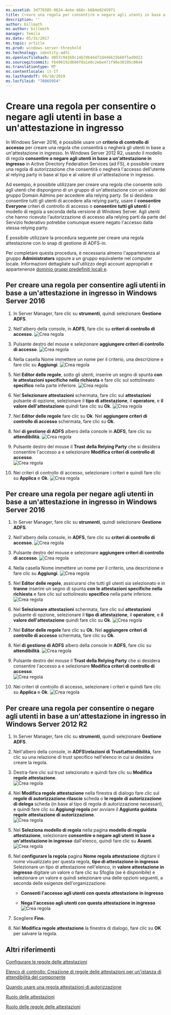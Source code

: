 ```yaml
---
ms.assetid: 3d770385-9834-4ebe-b66c-b684e0245971
title: Creare una regola per consentire o negare agli utenti in base a un'attestazione in ingresso
description: ''
author: billmath
ms.author: billmath
manager: femila
ms.date: 05/31/2017
ms.topic: article
ms.prod: windows-server-threshold
ms.technology: identity-adfs
ms.openlocfilehash: d057c943b9c14b74b44472d446625b60f5ad9d22
ms.sourcegitcommit: f6490192d686f0a1e0c2ebe471f98e30105c0844
ms.translationtype: MT
ms.contentlocale: it-IT
ms.lasthandoff: 09/10/2019
ms.locfileid: "70865954"
---
```

# <a name="create-a-rule-to-permit-or-deny-users-based-on-an-incoming-claim"></a>Creare una regola per consentire o negare agli utenti in base a un'attestazione in ingresso 


In Windows Server 2016, è possibile usare un **criterio di controllo di accesso** per creare una regola che consentirà o negherà gli utenti in base a un'attestazione in ingresso.  In Windows Server 2012 R2, usando il modello di regola **consentire o negare agli utenti in base a un'attestazione in ingresso** in Active Directory Federation Services \(ad FS\), è possibile creare una regola di autorizzazione che consentirà o negherà l'accesso dell'utente al relying party in base al tipo e al valore di un'attestazione in ingresso. 

Ad esempio, è possibile utilizzare per creare una regola che consente solo agli utenti che dispongono di un gruppo di un'attestazione con un valore del gruppo Domain Admins per accedere alla relying party. Se si desidera consentire tutti gli utenti di accedere alla relying party, usare il **consentire Everyone** criteri di controllo di accesso o **consentire tutti gli utenti** il modello di regola a seconda della versione di Windows Server. Agli utenti che hanno ricevuto l'autorizzazione di accesso alla relying parti da parte del Servizio federativo potrebbe comunque essere negato l'accesso dalla stessa relying party.  
  
È possibile utilizzare la procedura seguente per creare una regola attestazione con lo snap di gestione di ADFS\-in.  
  
Per completare questa procedura, è necessaria almeno l'appartenenza al gruppo **Administrators** oppure a un gruppo equivalente nel computer locale.  Informazioni dettagliate sull'utilizzo degli account appropriati e appartenenze [dominio gruppi predefiniti locali e](https://go.microsoft.com/fwlink/?LinkId=83477).  

## <a name="to-create-a-rule-to-permit-users-based-on-an-incoming-claim-on-windows-server-2016"></a>Per creare una regola per consentire agli utenti in base a un'attestazione in ingresso in Windows Server 2016
 
1.  In Server Manager, fare clic su **strumenti**, quindi selezionare **Gestione ADFS**.  
  
2.  Nell'albero della console, in **ADFS**, fare clic su **criteri di controllo di accesso**. 
![Crea regola](media/Create-a-Rule-to-Permit-or-Deny-Users-Based-on-an-Incoming-Claim/permitdeny3.PNG)

3. Pulsante destro del mouse e selezionare **aggiungere criteri di controllo di accesso**.
![Crea regola](media/Create-a-Rule-to-Permit-or-Deny-Users-Based-on-an-Incoming-Claim/permitdeny4.PNG)

4. Nella casella Nome immettere un nome per il criterio, una descrizione e fare clic su **Aggiungi**.
![Crea regola](media/Create-a-Rule-to-Permit-or-Deny-Users-Based-on-an-Incoming-Claim/permitdeny5.PNG)

5. Nel **Editor delle regole**, sotto gli utenti, inserire un segno di spunta **con le attestazioni specifiche nella richiesta** e fare clic sul sottolineato **specifico** nella parte inferiore.
![Crea regola](media/Create-a-Rule-to-Permit-or-Deny-Users-Based-on-an-Incoming-Claim/permitdeny6.PNG)

6. Nel **Selezionare attestazioni** schermata, fare clic sul **attestazioni** pulsante di opzione, selezionare il **tipo di attestazione**, il **operatore**, e **il valore dell'attestazione** quindi fare clic su **Ok**.
![Crea regola](media/Create-a-Rule-to-Permit-or-Deny-Users-Based-on-an-Incoming-Claim/permitdeny7.PNG)

7.  Nel **Editor delle regole** fare clic su **Ok**.  Nel **aggiungere criteri di controllo di accesso** schermata, fare clic su **Ok**.

8. Nel **di gestione di ADFS** albero della console in **ADFS**, fare clic su **attendibilità**. 
![Crea regola](media/Create-a-Rule-to-Pass-Through-or-Filter-an-Incoming-Claim/claimrule9.PNG)

9.  Pulsante destro del mouse il **Trust della Relying Party** che si desidera consentire l'accesso a e selezionare **Modifica criteri di controllo di accesso**.  
![Crea regola](media/Create-a-Rule-to-Permit-All-Users/permitall2.PNG)

10. Nei criteri di controllo di accesso, selezionare i criteri e quindi fare clic su **Applica** e **Ok**.
![Crea regola](media/Create-a-Rule-to-Permit-or-Deny-Users-Based-on-an-Incoming-Claim/permitdeny8.PNG)

## <a name="to-create-a-rule-to-deny-users-based-on-an-incoming-claim-on-windows-server-2016"></a>Per creare una regola per negare agli utenti in base a un'attestazione in ingresso in Windows Server 2016
 
1.  In Server Manager, fare clic su **strumenti**, quindi selezionare **Gestione ADFS**.  
  
2.  Nell'albero della console, in **ADFS**, fare clic su **criteri di controllo di accesso**. 
![Crea regola](media/Create-a-Rule-to-Permit-or-Deny-Users-Based-on-an-Incoming-Claim/permitdeny3.PNG)

3. Pulsante destro del mouse e selezionare **aggiungere criteri di controllo di accesso**.
![Crea regola](media/Create-a-Rule-to-Permit-or-Deny-Users-Based-on-an-Incoming-Claim/permitdeny4.PNG)

4. Nella casella Nome immettere un nome per il criterio, una descrizione e fare clic su **Aggiungi**.
![Crea regola](media/Create-a-Rule-to-Permit-or-Deny-Users-Based-on-an-Incoming-Claim/permitdeny9.PNG)

5. Nel **Editor delle regole**, assicurarsi che tutti gli utenti sia selezionato e in **tranne** inserire un segno di spunta **con le attestazioni specifiche nella richiesta** e fare clic sul sottolineato **specifico** nella parte inferiore.
![Crea regola](media/Create-a-Rule-to-Permit-or-Deny-Users-Based-on-an-Incoming-Claim/permitdeny10.PNG)

6. Nel **Selezionare attestazioni** schermata, fare clic sul **attestazioni** pulsante di opzione, selezionare il **tipo di attestazione**, il **operatore**, e **il valore dell'attestazione** quindi fare clic su **Ok**.
![Crea regola](media/Create-a-Rule-to-Permit-or-Deny-Users-Based-on-an-Incoming-Claim/permitdeny11.PNG)

7.  Nel **Editor delle regole** fare clic su **Ok**.  Nel **aggiungere criteri di controllo di accesso** schermata, fare clic su **Ok**.

8. Nel **di gestione di ADFS** albero della console in **ADFS**, fare clic su **attendibilità**. 
![Crea regola](media/Create-a-Rule-to-Pass-Through-or-Filter-an-Incoming-Claim/claimrule9.PNG)

9.  Pulsante destro del mouse il **Trust della Relying Party** che si desidera consentire l'accesso a e selezionare **Modifica criteri di controllo di accesso**.  
![Crea regola](media/Create-a-Rule-to-Permit-All-Users/permitall2.PNG)

10. Nei criteri di controllo di accesso, selezionare i criteri e quindi fare clic su **Applica** e **Ok**.
![Crea regola](media/Create-a-Rule-to-Permit-or-Deny-Users-Based-on-an-Incoming-Claim/permitdeny12.PNG)

  
## <a name="to-create-a-rule-to-permit-or-deny-users-based-on-an-incoming-claim-on-windows-server-2012-r2"></a>Per creare una regola per consentire o negare agli utenti in base a un'attestazione in ingresso in Windows Server 2012 R2
  
1.  In Server Manager, fare clic su **strumenti**, quindi selezionare **Gestione ADFS**.    
  
2.  Nell'albero della console, in **ADFS\\relazioni di Trust\\attendibilità**, fare clic su una relazione di trust specifico nell'elenco in cui si desidera creare la regola.  
  
3.  Destra\-fare clic sul trust selezionato e quindi fare clic su **Modifica regole attestazione**.  
![Crea regola](media/Create-a-Rule-to-Pass-Through-or-Filter-an-Incoming-Claim/claimrule6.PNG)   

4.  Nel **Modifica regole attestazione** nella finestra di dialogo fare clic sul **regole di autorizzazione rilascio** scheda o **le regole di autorizzazione di delega** scheda \(in base al tipo di regola di autorizzazione necessari\), e quindi fare clic su **Aggiungi regola** per avviare il **Aggiunta guidata regole attestazione di autorizzazione**.  
![Crea regola](media/Create-a-Rule-to-Permit-All-Users/permitall5.PNG)

5.  Nel **Seleziona modello di regola** nella pagina **modello di regola attestazione**, selezionare **consentire o negare agli utenti in base a un'attestazione in ingresso** dall'elenco, quindi fare clic su **Avanti**.  
![Crea regola](media/Create-a-Rule-to-Permit-or-Deny-Users-Based-on-an-Incoming-Claim/permitdeny1.PNG)

6.  Nel **configurare la regola** pagina **Nome regola attestazione** digitare il nome visualizzato per questa regola, **tipo di attestazione in ingresso** Selezionare un tipo di attestazione nell'elenco, in **valore attestazione in ingresso** digitare un valore o fare clic su Sfoglia \(se è disponibile\) e selezionare un valore e quindi selezionare una delle opzioni seguenti, a seconda delle esigenze dell'organizzazione:  
  
    -   **Consenti l'accesso agli utenti con questa attestazione in ingresso**  
  
    -   **Nega l'accesso agli utenti con questa attestazione in ingresso**  
![Crea regola](media/Create-a-Rule-to-Permit-or-Deny-Users-Based-on-an-Incoming-Claim/permitdeny2.PNG)  
7.  Scegliere **Fine**.  
  
8.  Nel **Modifica regole attestazione** la finestra di dialogo, fare clic su **OK** per salvare la regola.  

## <a name="additional-references"></a>Altri riferimenti 
[Configurare le regole delle attestazioni](Configure-Claim-Rules.md)  
 
[Elenco di controllo: Creazione di regole delle attestazioni per un'istanza di attendibilità del componente](https://technet.microsoft.com/library/ee913578.aspx)  
  
[Quando usare una regola attestazioni di autorizzazione](../../ad-fs/technical-reference/When-to-Use-an-Authorization-Claim-Rule.md)  

[Ruolo delle attestazioni](../../ad-fs/technical-reference/The-Role-of-Claims.md)  
  
[Ruolo delle regole delle attestazioni](../../ad-fs/technical-reference/The-Role-of-Claim-Rules.md)  
